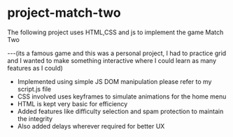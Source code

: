 # project-match-two

The following project uses HTML,CSS and js to implement the game Match Two

---(its a famous game and this was a personal project, I had to practice grid and I wanted to make something interactive where I could learn as many features as I could)

- Implemented using simple JS DOM manipulation please refer to my script.js file
- CSS involved uses keyframes to simulate animations for the home menu
- HTML is kept very basic for efficiency
- Added features like difficulty selection and spam protection to maintain the integrity
- Also added delays wherever required for better UX

